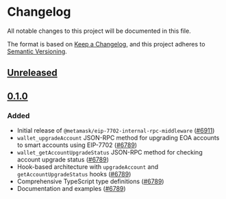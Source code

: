 # Changelog

All notable changes to this project will be documented in this file.

The format is based on [Keep a Changelog](https://keepachangelog.com/en/1.0.0/),
and this project adheres to [Semantic Versioning](https://semver.org/spec/v2.0.0.html).

## [Unreleased]

## [0.1.0]

### Added

- Initial release of `@metamask/eip-7702-internal-rpc-middleware` ([#6911](https://github.com/MetaMask/core/pull/6911))
- `wallet_upgradeAccount` JSON-RPC method for upgrading EOA accounts to smart accounts using EIP-7702 ([#6789](https://github.com/MetaMask/core/pull/6789))
- `wallet_getAccountUpgradeStatus` JSON-RPC method for checking account upgrade status ([#6789](https://github.com/MetaMask/core/pull/6789))
- Hook-based architecture with `upgradeAccount` and `getAccountUpgradeStatus` hooks ([#6789](https://github.com/MetaMask/core/pull/6789))
- Comprehensive TypeScript type definitions ([#6789](https://github.com/MetaMask/core/pull/6789))
- Documentation and examples ([#6789](https://github.com/MetaMask/core/pull/6789))

[Unreleased]: https://github.com/MetaMask/core/compare/@metamask/eip-7702-internal-rpc-middleware@0.1.0...HEAD
[0.1.0]: https://github.com/MetaMask/core/releases/tag/@metamask/eip-7702-internal-rpc-middleware@0.1.0

